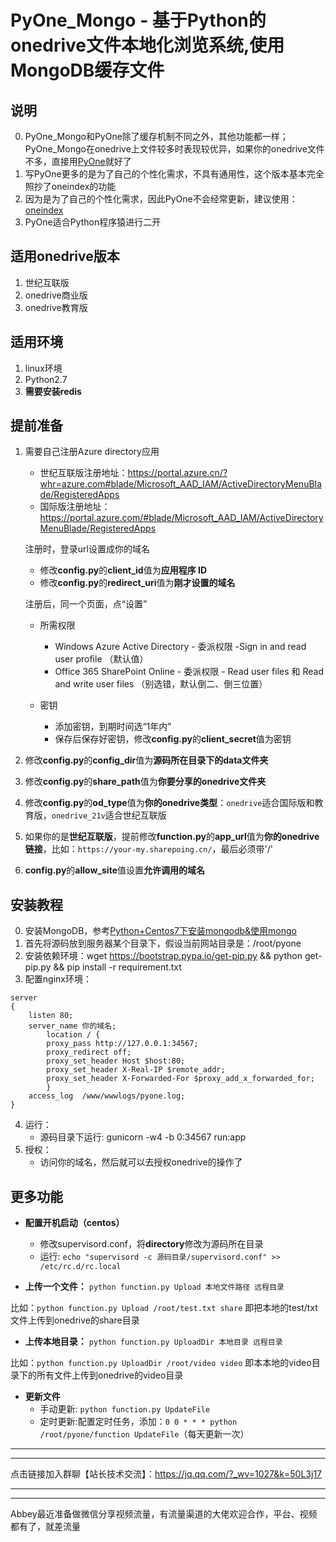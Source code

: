 # PyOne_Mongo - 基于Python的onedrive文件本地化浏览系统,使用MongoDB缓存文件


## 说明 ##
0. PyOne_Mongo和PyOne除了缓存机制不同之外，其他功能都一样；PyOne_Mongo在onedrive上文件较多时表现较优异，如果你的onedrive文件不多，直接用[PyOne](https://github.com/abbeyokgo/PyOne)就好了
1. 写PyOne更多的是为了自己的个性化需求，不具有通用性，这个版本基本完全照抄了oneindex的功能
2. 因为是为了自己的个性化需求，因此PyOne不会经常更新，建议使用：[oneindex](https://github.com/donwa/oneindex)
3. PyOne适合Python程序猿进行二开

## 适用onedrive版本 ##
1. 世纪互联版
2. onedrive商业版
3. onedrive教育版

## 适用环境 ##
1. linux环境
2. Python2.7
3. **需要安装redis**

## 提前准备 ##
1. 需要自己注册Azure directory应用
    - 世纪互联版注册地址：https://portal.azure.cn/?whr=azure.com#blade/Microsoft_AAD_IAM/ActiveDirectoryMenuBlade/RegisteredApps
    - 国际版注册地址：https://portal.azure.com/#blade/Microsoft_AAD_IAM/ActiveDirectoryMenuBlade/RegisteredApps

    注册时，登录url设置成你的域名

    - 修改**config.py**的**client_id**值为**应用程序 ID**
    - 修改**config.py**的**redirect_uri**值为**刚才设置的域名**

    注册后，同一个页面，点“设置”

    - 所需权限
        - Windows Azure Active Directory - 委派权限 -Sign in and read user profile （默认值）
        - Office 365 SharePoint Online - 委派权限 - Read user files 和 Read and write user files （别选错，默认倒二、倒三位置）

    - 密钥
        - 添加密钥，到期时间选“1年内”
        - 保存后保存好密钥，修改**config.py**的**client_secret**值为密钥

2. 修改**config.py**的**config_dir**值为**源码所在目录下的data文件夹**
3. 修改**config.py**的**share_path**值为**你要分享的onedrive文件夹**
3. 修改**config.py**的**od_type**值为**你的onedrive类型**：`onedrive`适合国际版和教育版，`onedrive_21v`适合世纪互联版
4. 如果你的是**世纪互联版**，提前修改**function.py**的**app_url**值为**你的onedrive链接**，比如：`https://your-my.sharepoing.cn/`，最后必须带'/'
5. **config.py**的**allow_site**值设置**允许调用的域名**

## 安装教程 ##
0. 安装MongoDB，参考[Python+Centos7下安装mongodb&使用mongo](https://abbeyokgo.github.io/python-centos7-mongodb-mongo)
1. 首先将源码放到服务器某个目录下，假设当前网站目录是：/root/pyone
2. 安装依赖环境：wget https://bootstrap.pypa.io/get-pip.py && python get-pip.py && pip install -r requirement.txt
3. 配置nginx环境：
```
server
{
    listen 80;
    server_name 你的域名;
        location / {
        proxy_pass http://127.0.0.1:34567;
        proxy_redirect off;
        proxy_set_header Host $host:80;
        proxy_set_header X-Real-IP $remote_addr;
        proxy_set_header X-Forwarded-For $proxy_add_x_forwarded_for;
        }
    access_log  /www/wwwlogs/pyone.log;
}
```
4. 运行：
    - 源码目录下运行: gunicorn -w4 -b 0:34567 run:app
5. 授权：
    - 访问你的域名，然后就可以去授权onedrive的操作了


## 更多功能 ##
- **配置开机启动（centos）**
    - 修改supervisord.conf，将**directory**修改为源码所在目录
    - 运行: `echo "supervisord -c 源码目录/supervisord.conf" >> /etc/rc.d/rc.local`


- **上传一个文件：**
`python function.py Upload 本地文件路径 远程目录`

比如：`python function.py Upload /root/test.txt share` 即把本地的test/txt文件上传到onedrive的share目录


- **上传本地目录：**
`python function.py UploadDir 本地目录 远程目录`

比如：`python function.py UploadDir /root/video video` 即本本地的video目录下的所有文件上传到onedrive的video目录


- **更新文件**
  - 手动更新:  `python function.py UpdateFile`
  - 定时更新:配置定时任务，添加：`0 0 * * * python /root/pyone/function UpdateFile`（每天更新一次）



-------------------------
-------------------------
点击链接加入群聊【站长技术交流】：https://jq.qq.com/?_wv=1027&k=50L3j17

-------------------------
-------------------------
Abbey最近准备做微信分享视频流量，有流量渠道的大佬欢迎合作，平台、视频都有了，就差流量
